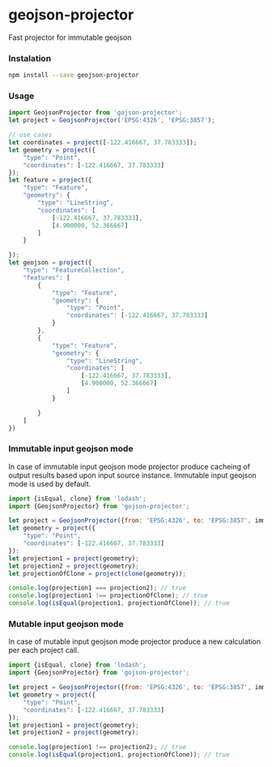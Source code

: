 # geojson-projector
Fast projector for immutable geojson

### Instalation
```bash
npm install --save geojson-projector
```

### Usage

```js
import GeojsonProjector from 'gojson-projector';
let project = GeojsonProjector('EPSG:4326', 'EPSG:3857');

// use cases
let coordinates = project([-122.416667, 37.783333]);
let geometry = project({
    "type": "Point",
    "coordinates": [-122.416667, 37.783333]
});
let feature = project({
    "type": "Feature",
    "geometry": {
        "type": "LineString",
        "coordinates": [
            [-122.416667, 37.783333],
            [4.900000, 52.366667]
        ]
    }

});
let geojson = project({
    "type": "FeatureCollection",
    "features": [
        {
            "type": "Feature",
            "geometry": {
                "type": "Point",
                "coordinates": [-122.416667, 37.783333]
            }
        },
        {
            "type": "Feature",
            "geometry": {
                "type": "LineString",
                "coordinates": [
                    [-122.416667, 37.783333],
                    [4.900000, 52.366667]
                ]
            }

        }
    ]
})
```

### Immutable input geojson mode
In case of immutable input geojson mode projector produce cacheing of output results based upon input source instance. Immutable input geojson mode is used by default.
```js
import {isEqual, clone} from 'lodash';
import {GeojsonProjector} from 'gojson-projector';

let project = GeojsonProjector({from: 'EPSG:4326', to: 'EPSG:3857', immutable = true);
let geometry = project({
    "type": "Point",
    "coordinates": [-122.416667, 37.783333]
});
let projection1 = project(geometry);
let projection2 = project(geometry);
let projectionOfClone = project(clone(geometry));

console.log(projection1 === projection2); // true
console.log(projection1 !== projectionOfClone); // true
console.log(isEqual(projection1, projectionOfClone)); // true
```
### Mutable input geojson mode
In case of mutable input geojson mode projector produce a new calculation per each project call.
```js
import {isEqual, clone} from 'lodash';
import {GeojsonProjector} from 'gojson-projector';

let project = GeojsonProjector({from: 'EPSG:4326', to: 'EPSG:3857', immutable = false);
let geometry = project({
    "type": "Point",
    "coordinates": [-122.416667, 37.783333]
});
let projection1 = project(geometry);
let projection2 = project(geometry);

console.log(projection1 !== projection2); // true
console.log(isEqual(projection1, projectionOfClone)); // true
```
